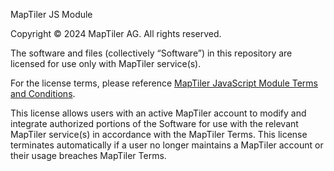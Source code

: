 MapTiler JS Module

Copyright © 2024 MapTiler AG. All rights reserved.

The software and files (collectively “Software”) in this repository are licensed for use only with MapTiler service(s).

For the license terms, please reference  [MapTiler JavaScript Module Terms and Conditions](https://www.maptiler.com/terms/jsmodule/).

This license allows users with an active MapTiler account to modify and integrate authorized portions of the Software for use with the relevant MapTiler service(s) in accordance with the MapTiler Terms. This license terminates automatically if a user no longer maintains a MapTiler account or their usage breaches MapTiler Terms.
